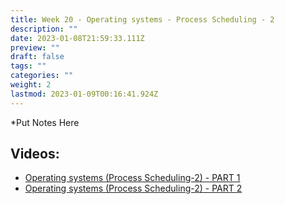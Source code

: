 ```yaml
---
title: Week 20 - Operating systems - Process Scheduling - 2
description: ""
date: 2023-01-08T21:59:33.111Z
preview: ""
draft: false
tags: ""
categories: ""
weight: 2
lastmod: 2023-01-09T00:16:41.924Z
---
```


\*Put Notes Here

## Videos:

- [Operating systems (Process Scheduling-2) - PART 1](https://youtu.be/vzLVlKvlViY)
- [Operating systems (Process Scheduling-2) - PART 2](https://youtu.be/fYYAbgXtmN8)
